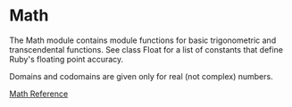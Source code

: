 # Math

The Math module contains module functions for basic trigonometric and
transcendental functions. See class Float for a list of constants that define
Ruby's floating point accuracy.

Domains and codomains are given only for real (not complex) numbers.

[Math Reference](http://ruby-doc.org/core-2.5.0/Math.html)

